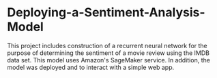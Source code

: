 # Deploying-a-Sentiment-Analysis-Model
This project includes construction of a recurrent neural network for the purpose of determining the sentiment of a movie review using the IMDB data set. This model uses Amazon's SageMaker service. In addition, the model was deployed and to interact with a simple web app.
